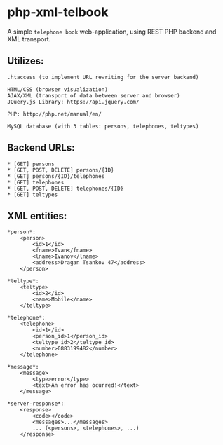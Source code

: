 # php-xml-telbook

A simple `telephone book` web-application, using REST PHP backend and XML transport.

## Utilizes:

	.htaccess (to implement URL rewriting for the server backend)

	HTML/CSS (browser visualization)
	AJAX/XML (transport of data between server and browser)
	JQuery.js Library: https://api.jquery.com/

	PHP: http://php.net/manual/en/

	MySQL database (with 3 tables: persons, telephones, teltypes)


## Backend URLs:
				
	* [GET] persons
	* [GET, POST, DELETE] persons/{ID}
	* [GET] persons/{ID}/telephones
	* [GET] telephones
	* [GET, POST, DELETE] telephones/{ID}
	* [GET] teltypes

## XML entities:

	*person*:
		<person>
			<id>1</id>
			<fname>Ivan</fname>
			<lname>Ivanov</lname>
			<address>Dragan Tsankov 47</address>
		</person>

	*teltype*: 
		<teltype>
			<id>2</id>
			<name>Mobile</name>
		</teltype>

	*telephone*:
		<telephone>
			<id>1</id>
			<person_id>1</person_id>
			<teltype_id>2</teltype_id>
			<number>0883199482</number>
		</telephone>

	*message*: 
		<message>
			<type>error</type>
			<text>An error has ocurred!</text>
		</message>

	*server-response*: 
		<response>
			<code></code>
			<messages>...</messages>
			... (<persons>, <telephones>, ...)
		</response>
